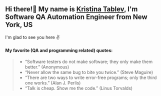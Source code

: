 ## Hi there!👋 My name is [Kristina Tablev](https://www.linkedin.com/in/kristina-tablev/), I'm Software QA Automation Engineer from New York, US 
I'm glad to see you here ✌️
#### My favorite (QA and programming related) quotes: 
> - “Software testers do not make software; they only make them better.” (Anonymous) 
> - “Never allow the same bug to bite you twice.” (Steve Maguire)
> - “There are two ways to write error-free programs; only the third one works.” (Alan J. Perlis)
> - “Talk is cheap. Show me the code.” (Linus Torvalds)
